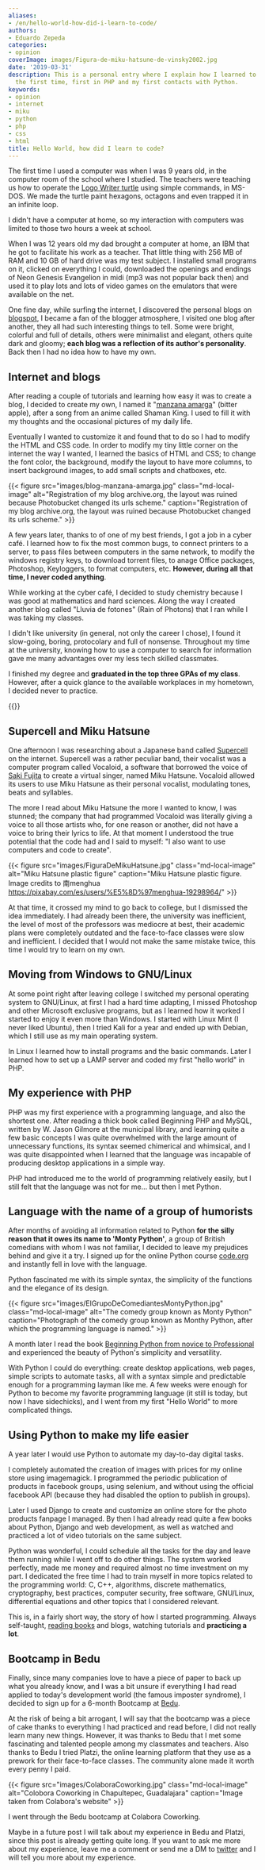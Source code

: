 ```yaml
---
aliases:
- /en/hello-world-how-did-i-learn-to-code/
authors:
- Eduardo Zepeda
categories:
- opinion
coverImage: images/Figura-de-miku-hatsune-de-vinsky2002.jpg
date: '2019-03-31'
description: This is a personal entry where I explain how I learned to program for
  the first time, first in PHP and my first contacts with Python.
keywords:
- opinion
- internet
- miku
- python
- php
- css
- html
title: Hello World, how did I learn to code?
---
```


The first time I used a computer was when I was 9 years old, in the computer room of the school where I studied. The teachers were teaching us how to operate the [Logo Writer turtle](https://www.xataka.com/historia-tecnologica/tortuga-que-nos-enseno-a-programar-historia-logo-primer-lenguaje-programacion-disenado-para-ninos/#?) using simple commands, in MS-DOS. We made the turtle paint hexagons, octagons and even trapped it in an infinite loop.

I didn't have a computer at home, so my interaction with computers was limited to those two hours a week at school.

When I was 12 years old my dad brought a computer at home, an IBM that he got to facilitate his work as a teacher. That little thing with 256 MB of RAM and 10 GB of hard drive was my test subject. I installed small programs on it, clicked on everything I could, downloaded the openings and endings of Neon Genesis Evangelion in midi (mp3 was not popular back then) and used it to play lots and lots of video games on the emulators that were available on the net.

One fine day, while surfing the internet, I discovered the personal blogs on [blogspot](https://www.blogger.com/#?), I became a fan of the blogger atmosphere, I visited one blog after another, they all had such interesting things to tell. Some were bright, colorful and full of details, others were minimalist and elegant, others quite dark and gloomy; **each blog was a reflection of its author's personality**. Back then I had no idea how to have my own.

## Internet and blogs

After reading a couple of tutorials and learning how easy it was to create a blog, I decided to create my own, I named it "[manzana amarga](https://web.archive.org/web/20100212062706/http://manzana-amarga.blogspot.com/#?)" (bitter apple), after a song from an anime called Shaman King. I used to fill it with my thoughts and the occasional pictures of my daily life. 

Eventually I wanted to customize it and found that to do so I had to modify the HTML and CSS code. In order to modify my tiny little corner on the internet the way I wanted, I learned the basics of HTML and CSS; to change the font color, the background, modify the layout to have more columns, to insert background images, to add small scripts and chatboxes, etc.

{{< figure src="images/blog-manzana-amarga.jpg" class="md-local-image" alt="Registration of my blog archive.org, the layout was ruined because Photobucket changed its urls scheme." caption="Registration of my blog archive.org, the layout was ruined because Photobucket changed its urls scheme." >}}

A few years later, thanks to of one of my best friends, I got a job in a cyber café. I learned how to fix the most common bugs, to connect printers to a server, to pass files between computers in the same network, to modify the windows registry keys, to download torrent files, to anage Office packages, Photoshop, Keyloggers, to format computers, etc. **However, during all that time, I never coded anything**.

While working at the cyber café, I decided to study chemistry because I was good at mathematics and hard sciences. Along the way I created another blog called "Lluvia de fotones" (Rain of Photons) that I ran while I was taking my classes.

I didn't like university (in general, not only the career I chose), I found it slow-going, boring, protocolary and full of nonsense. Throughout my time at the university, knowing how to use a computer to search for information gave me many advantages over my less tech skilled classmates.

I finished my degree and **graduated in the top three GPAs of my class**. However, after a quick glance to the available workplaces in my hometown, I decided never to practice.

{{<ad>}}

## Supercell and Miku Hatsune

One afternoon I was researching about a Japanese band called [Supercell](https://www.supercell.jp/#?) on the internet. Supercell was a rather peculiar band, their vocalist was a computer program called Vocaloid, a software that borrowed the voice of [Saki Fujita](https://en.wikipedia.org/wiki/Saki_Fujita/#?) to create a virtual singer, named Miku Hatsune. Vocaloid allowed its users to use Miku Hatsune as their personal vocalist, modulating tones, beats and syllables.

The more I read about Miku Hatsune the more I wanted to know, I was stunned; the company that had programmed Vocaloid was literally giving a voice to all those artists who, for one reason or another, did not have a voice to bring their lyrics to life. At that moment I understood the true potential that the code had and I said to myself: "I also want to use computers and code to create".

{{< figure src="images/FiguraDeMikuHatsune.jpg" class="md-local-image" alt="Miku Hatsune plastic figure" caption="Miku Hatsune plastic figure. Image credits to 南menghua https://pixabay.com/es/users/%E5%8D%97menghua-19298964/" >}}

At that time, it crossed my mind to go back to college, but I dismissed the idea immediately. I had already been there, the university was inefficient, the level of most of the professors was mediocre at best, their academic plans were completely outdated and the face-to-face classes were slow and inefficient. I decided that I would not make the same mistake twice, this time I would try to learn on my own.

## Moving from Windows to GNU/Linux

At some point right after leaving college I switched my personal operating system to GNU/Linux, at first I had a hard time adapting, I missed Photoshop and other Microsoft exclusive programs, but as I learned how it worked I started to enjoy it even more than Windows. I started with Linux Mint (I never liked Ubuntu), then I tried Kali for a year and ended up with Debian, which I still use as my main operating system.

In Linux I learned how to install programs and the basic commands. Later I learned how to set up a LAMP server and coded my first "hello world" in PHP.

## My experience with PHP

PHP was my first experience with a programming language, and also the shortest one. After reading a thick book called Beginning PHP and MySQL, written by W. Jason Gilmore at the municipal library, and learning quite a few basic concepts I was quite overwhelmed with the large amount of unnecessary functions, its syntax seemed chimerical and whimsical, and I was quite disappointed when I learned that the language was incapable of producing desktop applications in a simple way.

PHP had introduced me to the world of programming relatively easily, but I still felt that the language was not for me... but then I met Python.

## Language with the name of a group of humorists

After months of avoiding all information related to Python **for the silly reason that it owes its name to 'Monty Python'**, a group of British comedians with whom I was not familiar, I decided to leave my prejudices behind and give it a try. I signed up for the online Python course [code.org](https://code.org/#?) and instantly fell in love with the language.

Python fascinated me with its simple syntax, the simplicity of the functions and the elegance of its design.

{{< figure src="images/ElGrupoDeComediantesMontyPython.jpg" class="md-local-image" alt="The comedy group known as Monty Python" caption="Photograph of the comedy group known as Monthy Python, after which the programming language is named." >}}

A month later I read the book [Beginning Python from novice to Professional](/en/python/learn-python-from-scratch-beginning-python-review/) and experienced the beauty of Python's simplicity and versatility.

With Python I could do everything: create desktop applications, web pages, simple scripts to automate tasks, all with a syntax simple and predictable enough for a programming layman like me. A few weeks were enough for Python to become my favorite programming language (it still is today, but now I have sidechicks), and I went from my first "Hello World" to more complicated things.

## Using Python to make my life easier

A year later I would use Python to automate my day-to-day digital tasks.

I completely automated the creation of images with prices for my online store using imagemagick. I programmed the periodic publication of products in facebook groups, using selenium, and without using the official facebook API (because they had disabled the option to publish in groups).

Later I used Django to create and customize an online store for the photo products fanpage I managed. By then I had already read quite a few books about Python, Django and web development, as well as watched and practiced a lot of video tutorials on the same subject.

Python was wonderful, I could schedule all the tasks for the day and leave them running while I went off to do other things. The system worked perfectly, made me money and required almost no time investment on my part. I dedicated the free time I had to train myself in more topics related to the programming world: C, C++, algorithms, discrete mathematics, cryptography, best practices, computer security, free software, GNU/Linux, differential equations and other topics that I considered relevant.

This is, in a fairly short way, the story of how I started programming. Always self-taught, [reading books](/en/pages/libros-que-he-leido-y-resenas/) and blogs, watching tutorials and **practicing a lot**.

## Bootcamp in Bedu

Finally, since many companies love to have a piece of paper to back up what you already know, and I was a bit unsure if everything I had read applied to today's development world (the famous imposter syndrome), I decided to sign up for a 6-month Bootcamp at [Bedu](https://bedu.org/#?).

At the risk of being a bit arrogant, I will say that the bootcamp was a piece of cake thanks to everything I had practiced and read before, I did not really learn many new things. However, it was thanks to Bedu that I met some fascinating and talented people among my classmates and teachers. Also thanks to Bedu I tried Platzi, the online learning platform that they use as a prework for their face-to-face classes. The community alone made it worth every penny I paid.

{{< figure src="images/ColaboraCoworking.jpg" class="md-local-image" alt="Colobora Coworking in Chapultepec, Guadalajara" caption="Image taken from Colabora's website" >}}

I went through the Bedu bootcamp at Colabora Coworking.

Maybe in a future post I will talk about my experience in Bedu and Platzi, since this post is already getting quite long. If you want to ask me more about my experience, leave me a comment or send me a DM to [twitter](https://twitter.com/hello_wired#?) and I will tell you more about my experience.